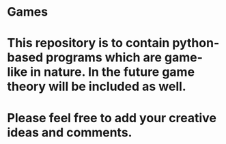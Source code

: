 # Games

# This repository is to contain python-based programs which are game-like in nature. In the future game theory will be included as well. 
# Please feel free to add your creative ideas and comments.
